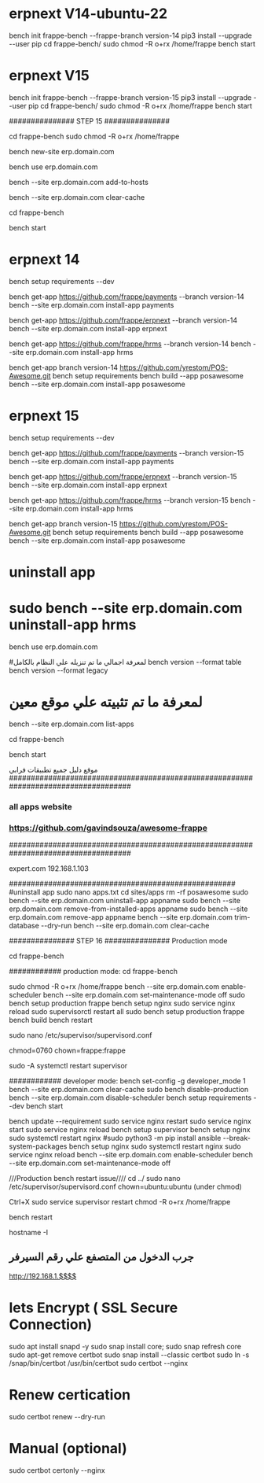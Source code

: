 # erpnext V14-ubuntu-22
bench init frappe-bench --frappe-branch version-14
pip3 install --upgrade --user pip
cd frappe-bench/
sudo chmod -R o+rx /home/frappe
bench start





# erpnext V15
bench init frappe-bench --frappe-branch version-15
pip3 install --upgrade --user pip
cd frappe-bench/
sudo chmod -R o+rx /home/frappe
bench start








############### STEP 15 ############### 

cd frappe-bench
sudo chmod -R o+rx /home/frappe

bench new-site erp.domain.com

bench use erp.domain.com

bench --site erp.domain.com add-to-hosts

bench --site erp.domain.com clear-cache

cd frappe-bench

bench start


# erpnext 14

bench setup requirements --dev

bench get-app https://github.com/frappe/payments --branch version-14
bench --site erp.domain.com install-app payments

bench get-app https://github.com/frappe/erpnext --branch version-14
bench --site erp.domain.com install-app erpnext

bench get-app https://github.com/frappe/hrms --branch version-14
bench --site erp.domain.com install-app hrms

bench get-app branch version-14 https://github.com/yrestom/POS-Awesome.git
bench setup requirements
bench build --app posawesome
bench --site erp.domain.com install-app posawesome


# erpnext 15

bench setup requirements --dev

bench get-app https://github.com/frappe/payments --branch version-15
bench --site erp.domain.com install-app payments

bench get-app https://github.com/frappe/erpnext --branch version-15
bench --site erp.domain.com install-app erpnext


bench get-app https://github.com/frappe/hrms --branch version-15
bench --site erp.domain.com install-app hrms


bench get-app branch version-15 https://github.com/yrestom/POS-Awesome.git
bench setup requirements
bench build --app posawesome
bench --site erp.domain.com install-app posawesome

# uninstall app
# sudo bench --site erp.domain.com uninstall-app hrms

bench use erp.domain.com

#لمعرفة اجمالي ما تم تنزيله علي النظام بالكامل 
bench version --format table
bench version --format legacy


# لمعرفة ما تم تثبيته علي موقع معين
bench --site erp.domain.com list-apps


cd frappe-bench


bench start





موقع دليل جميع تطبيقات فرابي
####################################################################################
### all apps website
### https://github.com/gavindsouza/awesome-frappe
####################################################################################






expert.com
192.168.1.103



####################################################
#uninstall app
sudo nano apps.txt
cd sites/apps
rm -rf posawesome
sudo bench --site erp.domain.com uninstall-app appname
sudo bench --site erp.domain.com remove-from-installed-apps appname
sudo bench --site erp.domain.com remove-app appname
bench --site erp.domain.com trim-database  --dry-run
bench --site erp.domain.com clear-cache





############### STEP 16 ###############   Production mode

cd frappe-bench

############ production mode:
cd frappe-bench

sudo chmod -R o+rx /home/frappe
bench --site erp.domain.com enable-scheduler
bench --site erp.domain.com set-maintenance-mode off
sudo bench setup production frappe
bench setup nginx
sudo service nginx reload
sudo supervisorctl restart all
sudo bench setup production frappe
bench build
bench restart

sudo nano /etc/supervisor/supervisord.conf

chmod=0760
chown=frappe:frappe

sudo -A systemctl restart supervisor

############ developer mode:
bench set-config -g developer_mode 1
bench --site erp.domain.com clear-cache
sudo bench disable-production
bench --site erp.domain.com disable-scheduler
bench setup requirements --dev
bench start



bench update --requirement
sudo service nginx restart
sudo service nginx start
sudo service nginx reload
bench setup supervisor
bench setup nginx
sudo systemctl restart nginx
#sudo python3 -m pip install ansible --break-system-packages
bench setup nginx
sudo systemctl restart nginx
sudo service nginx reload
bench --site erp.domain.com enable-scheduler
bench --site erp.domain.com set-maintenance-mode off




///Production bench restart issue////
cd ../
sudo nano /etc/supervisor/supervisord.conf
chown=ubuntu:ubuntu (under chmod)

Ctrl+X
sudo service supervisor restart
chmod -R o+rx /home/frappe

bench restart




hostname -I

## جرب الدخول من المتصفع علي رقم السيرفر
http://192.168.1.$$$$



# lets Encrypt ( SSL Secure Connection)
sudo apt install snapd -y
sudo snap install core; sudo snap refresh core
sudo apt-get remove certbot
sudo snap install --classic certbot
sudo ln -s /snap/bin/certbot /usr/bin/certbot
sudo certbot --nginx

# Renew certication
sudo certbot renew --dry-run

# Manual (optional)
sudo certbot certonly --nginx

